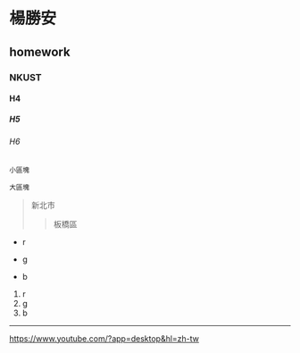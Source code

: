 # 楊勝安
## homework
### NKUST
#### H4
##### H5
###### H6
`小區塊 `
```
大區塊

```
>新北市
>>板橋區

* r
+ g
- b

1. r
2. g
3. b
***
<https://www.youtube.com/?app=desktop&hl=zh-tw>
